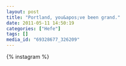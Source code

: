 ```yaml
---
layout: post
title: "Portland, you&apos;ve been grand."
date: 2011-05-11 14:50:19
categories: ["Hefe"]
tags: []
media_id: "69328677_326209"
---
```


{% instagram %}
